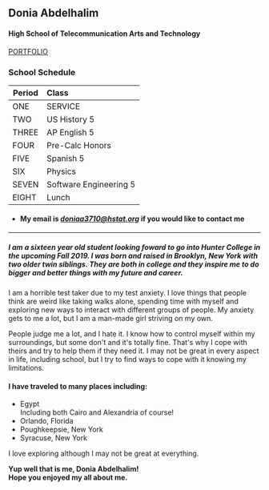 ## Donia Abdelhalim 

#### High School of Telecommunication Arts and Technology   


[PORTFOLIO](https://sites.google.com/a/hstat.org/doniaa3710sep11/)


### **School Schedule**


|Period| Class    |
|---------- |:-----------|
|ONE| SERVICE
| TWO | US History 5 |
| THREE| AP English 5|
| FOUR| Pre-Calc Honors|
| FIVE| Spanish 5|
| SIX| Physics|
| SEVEN| Software Engineering 5|
| EIGHT|Lunch|

* #### My email is  _**doniaa3710@hstat.org**_ if you would like to contact me 
---
##### I am a sixteen year old student looking foward to go into Hunter College in the upcoming Fall 2019. I was born and raised in Brooklyn, New York with two older twin siblings. They are both in college and they inspire me to do bigger and better things with my future and career. 


I am a horrible test taker due to my test anxiety. I love things that people think are weird like taking walks alone, spending time with myself and exploring new ways to interact with different groups of people.
My anxiety gets to me a lot, but I am a man-made girl striving on my own. 


People judge me a lot, and I hate it. I know how to control myself within my surroundings,
but some don't and it's totally fine. That's why I cope with theirs 
and try to help them if they need it. I may not be great in every aspect in life, including school, but I try to find ways to cope with it knowing my limitations.

#### **I have traveled to many places including:**
<ul>
    <li>Egypt</li>
     Including both Cairo and Alexandria of course!
    <li>Orlando, Florida</li>
    <li>Poughkeepsie, New York</li>
    <li>Syracuse, New York</li>
</ul>

I love exploring although I may not be great at everything.


**Yup well that is me, Donia Abdelhalim!   
Hope you enjoyed my all about me.**